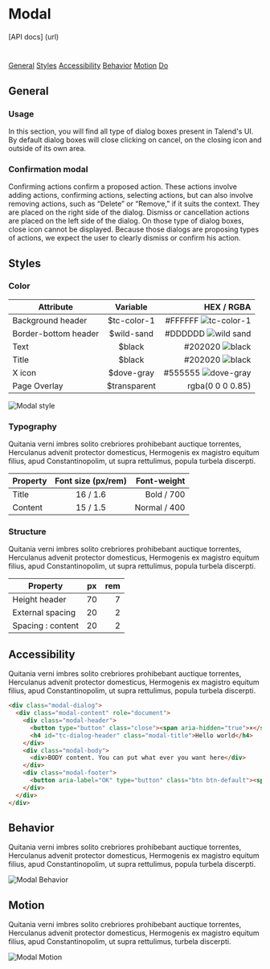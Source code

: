 
# Modal

<div style="display: block; margin-bottom: 20px"> </div>

[API docs] (url)

<div style="display: block; margin-bottom: 40px"> </div>
<div class="index_anchors__17q-7" data-gumshoe="">
  <a href="#general" class="index_a__oUQfl" data-scroll="">General</a>
  <a href="#styles" class="index_a__oUQfl" data-scroll="">Styles</a>
  <a href="#accessibility" class="index_a__oUQfl sw-active" data-scroll="">Accessibility</a>
  <a href="#behavior" class="index_a__oUQfl" data-scroll="">Behavior</a>
  <a href="#motion" class="index_a__oUQfl" data-scroll="">Motion</a>
  <a href="#do" class="index_a__oUQfl" data-scroll="">Do</a>
</div>

## General

### Usage
In this section, you will find all type of dialog boxes present in Talend's UI.
By default dialog boxes will close clicking on cancel, on the closing icon and outside of its own area.

### Confirmation modal
Confirming actions confirm a proposed action. These actions involve adding actions, confirming actions, selecting actions, but can also involve removing actions, such as “Delete” or “Remove,” if it suits the context. They are placed on the right side of the dialog. Dismiss or cancellation actions are placed on the left side of the dialog.
On those type of dialog boxes, close icon cannot be displayed. Because those dialogs are proposing types of actions, we expect the user to clearly dismiss or confirm his action.

## Styles

### Color
| Attribute            | Variable       | HEX / RGBA                                                                |        
|----------------------|:--------------:|--------------------------------------------------------------------------:|
| Background header    | $tc-color-1    | #FFFFFF ![tc-color-1](~assets/images/table/$tc-color-1.svg "tc-color-1)") |
| Border-bottom header | $wild-sand     | #DDDDDD ![wild sand](~assets/images/table/$wild-sand.svg "wild sand")     |
| Text                 | $black         | #202020 ![black](~assets/images/table/$black.svg "black)")                |
| Title                | $black         | #202020 ![black](~assets/images/table/$black.svg "black)")                |
| X icon               | $dove-gray     | #555555 ![dove-gray](~assets/images/table/$dove-gray.svg "Dove-gray)")    |
| Page Overlay         | $transparent   | rgba(0 0 0 0.85)                                                          |

![Modal style](~assets/images/t-modal__style.svg "Modal style")

### Typography

Quitania verni imbres solito crebriores prohibebant auctique torrentes, Herculanus advenit protector domesticus, Hermogenis ex magistro equitum filius, apud Constantinopolim, ut supra rettulimus, popula turbela discerpti.

| Property    | Font size (px/rem) | Font-weight  |
|-------------|:------------------:|-------------:|
| Title       | 16 / 1.6           | Bold / 700   |
| Content     | 15 / 1.5           | Normal / 400 |


### Structure

Quitania verni imbres solito crebriores prohibebant auctique torrentes, Herculanus advenit protector domesticus, Hermogenis ex magistro equitum filius, apud Constantinopolim, ut supra rettulimus, popula turbela discerpti.

| Property          | px    | rem          |
|-------------------|:-----:|-------------:|
| Height header     | 70    | 7            |
| External spacing  | 20    | 2            |
| Spacing : content | 20    | 2            |

## Accessibility

Quitania verni imbres solito crebriores prohibebant auctique torrentes, Herculanus advenit protector domesticus, Hermogenis ex magistro equitum filius, apud Constantinopolim, ut supra rettulimus, popula turbela discerpti.

```html
<div class="modal-dialog">
  <div class="modal-content" role="document">
    <div class="modal-header">
      <button type="button" class="close"><span aria-hidden="true">×</span><span class="sr-only">Close</span></button>
      <h4 id="tc-dialog-header" class="modal-title">Hello world</h4>
    </div>
    <div class="modal-body">
      <div>BODY content. You can put what ever you want here</div>
    </div>
    <div class="modal-footer">
      <button aria-label="OK" type="button" class="btn btn-default"><span>OK</span></button>
    </div>
  </div>
</div>
```

## Behavior

Quitania verni imbres solito crebriores prohibebant auctique torrentes, Herculanus advenit protector domesticus, Hermogenis ex magistro equitum filius, apud Constantinopolim, ut supra rettulimus, popula turbela discerpti.

![Modal Behavior](~assets/images/t-modal__style.svg "Modal style")

## Motion
Quitania verni imbres solito crebriores prohibebant auctique torrentes, Herculanus advenit protector domesticus, Hermogenis ex magistro equitum filius, apud Constantinopolim, ut supra rettulimus,  turbela discerpti.

![Modal Motion](~assets/images/t-checkbox__motion.gif "Checkbox Motion")

